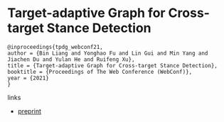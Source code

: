 # Target-adaptive Graph for Cross-target Stance Detection

```
@inproceedings{tpdg_webconf21,
author = {Bin Liang and Yonghao Fu and Lin Gui and Min Yang and Jiachen Du and Yulan He and Ruifeng Xu},
title = {Target-adaptive Graph for Cross-target Stance Detection},
booktitle = {Proceedings of The Web Conference (WebConf)},
year = {2021}
}
```

links
- [preprint](http://wrap.warwick.ac.uk/149336/1/WRAP-Target-adaptive-graph-cross-target-stance-detection-2021.pdf)